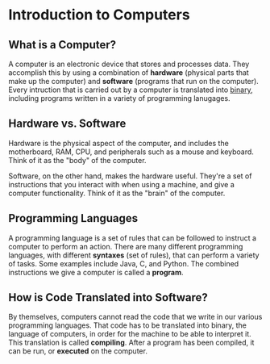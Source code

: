 # Introduction to Computers

## What is a Computer?

A computer is an electronic device that stores and processes data. They accomplish this by using a combination of __hardware__ (physical parts that make up the computer) and __software__ (programs that run on the computer). Every intruction that is carried out by a computer is translated into [binary](https://en.wikipedia.org/wiki/Binary\_number), including programs written in a variety of programming lanugages.

## Hardware vs. Software

Hardware is the physical aspect of the computer, and includes the motherboard, RAM, CPU, and peripherals such as a mouse and keyboard. Think of it as the "body" of the computer.

Software, on the other hand, makes the hardware useful. They're a set of instructions that you interact with when using a machine, and give a computer functionality. Think of it as the "brain" of the computer.

## Programming Languages

A programming language is a set of rules that can be followed to instruct a computer to perform an action. There are many different programming languages, with different __syntaxes__ (set of rules), that can perform a variety of tasks. Some examples include Java, C, and Python. The combined instructions we give a computer is called a __program__.

## How is Code Translated into Software?

By themselves, computers cannot read the code that we write in our various programming languages. That code has to be translated into binary, the language of computers, in order for the machine to be able to interpret it. This translation is called __compiling__. After a program has been compiled, it can be run, or __executed__ on the computer.
